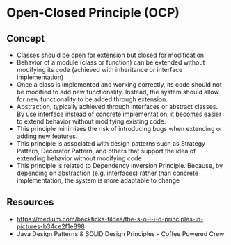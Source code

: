 # Open-Closed Principle (OCP)

## Concept

- Classes should be open for extension but closed for modification
- Behavior of a module (class or function) can be extended without modifying its code (achieved with inheritance or interface implementation)
- Once a class is implemented and working correctly, its code should not be modified to add new functionality. Instead, the system should allow
for new functionality to be added through extension.
- Abstraction, typically achieved through interfaces or abstract classes. By use interface instead of 
concrete implementation, it becomes easier to extend behavior without modifying existing code.
- This principle minimizes the risk of introducing bugs when extending or adding new features.
- This principle is associated with design patterns such as Strategy Pattern, Decorator Pattern, and others that support the idea of extending behavior without modifying code
- This principle is related to Dependency Inversion Principle. Because, by depending on abstraction (e.g. interfaces) rather than concrete implementation, the system is more adaptable to change

## Resources

- https://medium.com/backticks-tildes/the-s-o-l-i-d-principles-in-pictures-b34ce2f1e898
- Java Design Patterns & SOLID Design Principles - Coffee Powered Crew
